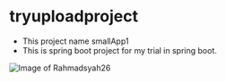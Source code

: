 # tryuploadproject
* This project name smallApp1
* This is spring boot project for my trial in spring boot.

![Image of Rahmadsyah26](https://github.com/rahmadsyah26/tryuploadproject/images/Logo-icon.png)

